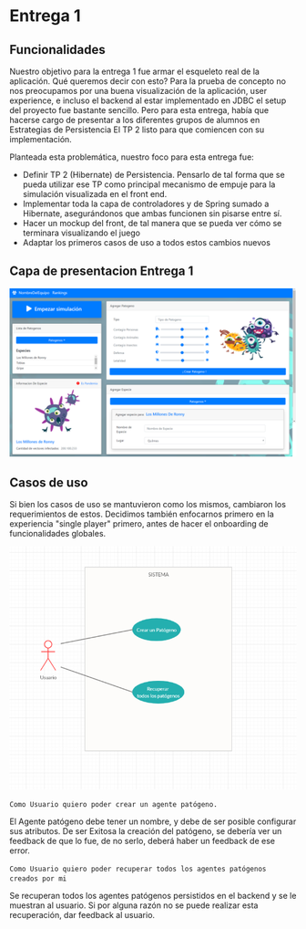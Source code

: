 # Entrega 1

## Funcionalidades

Nuestro objetivo para la entrega 1 fue armar el esqueleto real de la aplicación.
Qué queremos decir con esto? Para la prueba de concepto no nos preocupamos por una buena visualización de la aplicación, user experience, e incluso el backend al estar
implementado en JDBC el setup del proyecto fue bastante sencillo. Pero para esta entrega, había que hacerse cargo de presentar a los diferentes grupos de alumnos en Estrategias de Persistencia
El TP 2 listo para que comiencen con su implementación.

Planteada esta problemática, nuestro foco para esta entrega fue:

- Definir TP 2 (Hibernate) de Persistencia. Pensarlo de tal forma que se pueda utilizar ese TP como principal mecanismo de empuje para la simulación visualizada en el front end.
- Implementar toda la capa de controladores y de Spring sumado a Hibernate, asegurándonos que ambas funcionen sin pisarse entre sí. 
- Hacer un mockup del front, de tal manera que se pueda ver cómo se terminara visualizando el juego
- Adaptar los primeros casos de uso a todos estos cambios nuevos


## Capa de presentacion Entrega 1

<p align="center">
  <img src="mockup.png" />
</p>

## Casos de uso

Si bien los casos de uso se mantuvieron como los mismos, cambiaron los requerimientos de estos. Decidimos también enfocarnos primero en la experiencia "single player" primero, antes
de hacer el onboarding de funcionalidades globales.

<p align="center">
  <img src="cdu_concepto.png" />
</p>

`Como Usuario quiero poder crear un agente patógeno.`

El Agente patógeno debe tener un nombre, y debe de ser posible configurar sus atributos.
De ser Exitosa la creación del patógeno, se debería ver un feedback de que lo fue, de no serlo, deberá haber un feedback de ese error.


`Como Usuario quiero poder recuperar todos los agentes patógenos creados por mi`

Se recuperan todos los agentes patógenos persistidos en el backend y se le muestran al usuario. Si por alguna razón no se puede realizar esta recuperación, dar feedback al usuario.



